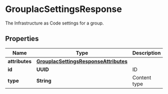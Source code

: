 

# GroupIacSettingsResponse

The Infrastructure as Code settings for a group.

## Properties

| Name | Type | Description | Notes |
|------------ | ------------- | ------------- | -------------|
|**attributes** | [**GroupIacSettingsResponseAttributes**](GroupIacSettingsResponseAttributes.md) |  |  [optional] |
|**id** | **UUID** | ID |  [optional] |
|**type** | **String** | Content type |  [optional] |




